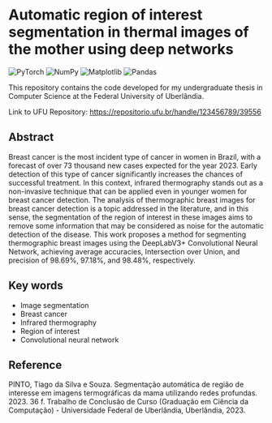 # Automatic region of interest segmentation in thermal images of the mother using deep networks

![PyTorch](https://img.shields.io/badge/PyTorch-%23EE4C2C.svg?style=for-the-badge&logo=PyTorch&logoColor=white)
![NumPy](https://img.shields.io/badge/numpy-%23013243.svg?style=for-the-badge&logo=numpy&logoColor=white)
![Matplotlib](https://img.shields.io/badge/Matplotlib-%23ffffff.svg?style=for-the-badge&logo=Matplotlib&logoColor=black)
![Pandas](https://img.shields.io/badge/pandas-%23150458.svg?style=for-the-badge&logo=pandas&logoColor=white)

This repository contains the code developed for my undergraduate thesis in Computer Science at the Federal University of Uberlândia.

Link to UFU Repository: https://repositorio.ufu.br/handle/123456789/39556

## Abstract

Breast cancer is the most incident type of cancer in women in Brazil, with a forecast of over 73 thousand new cases expected for the year 2023. Early detection of this type of cancer significantly increases the chances of successful treatment. In this context, infrared thermography stands out as a non-invasive technique that can be applied even in younger women for breast cancer detection. The analysis of thermographic breast images for breast cancer detection is a topic addressed in the literature, and in this sense, the segmentation of the region of interest in these images aims to remove some information that may be considered as noise for the automatic detection of the disease. This work proposes a method for segmenting thermographic breast images using the DeepLabV3+ Convolutional Neural Network, achieving average accuracies, Intersection over Union, and precision of 98.69%, 97.18%, and 98.48%, respectively.

## Key words

* Image segmentation
* Breast cancer
* Infrared thermography
* Region of interest
* Convolutional neural network

## Reference

PINTO, Tiago da Silva e Souza. Segmentação automática de região de interesse em imagens termográficas da mama utilizando redes profundas. 2023. 36 f. Trabalho de Conclusão de Curso (Graduação em Ciência da Computação) - Universidade Federal de Uberlândia, Uberlândia, 2023.

